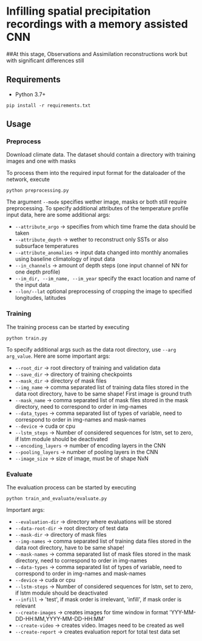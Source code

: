 # Infilling spatial precipitation recordings with a memory assisted CNN

##At this stage, Observations and Assimilation reconstructions work but with significant differences still

## Requirements
- Python 3.7+

```
pip install -r requirements.txt
```

## Usage

### Preprocess 
Download climate data. The dataset should contain a directory with training images and one with masks

To process them into the required input format for the dataloader of the network, execute

`python preprocessing.py`

The argument `--mode` specifies wether image, masks or both still require preprocessing. To specify additional attributes of the temperature profile input data, here are some additional args:

- `--attribute_argo` -> specifies from which time frame the data should be taken
- `--attribute_depth` -> wether to reconstruct only SSTs or also subsurface temperatures
- `--attribute_anomalies` -> input data changed into monthly anomalies using baseline climatology of input data
- `--in_channels` -> amount of depth steps (one input channel of NN for one depth profile)
- `--im_dir, --im_name, --im_year` specify the exact location and name of the input data
- `--lon/--lat` optional preprocessing of cropping the image to specified longitudes, latitudes



### Training
The training process can be started by executing 

`python train.py`

To specify additional args such as the data root directory, use `--arg arg_value`.
Here are some important args:
- `--root_dir` -> root directory of training and validation data
- `--save_dir` -> directory of training checkpoints
- `--mask_dir` -> directory of mask files
- `--img_name` -> comma separated list of training data files stored in the data root directory, have to be same shape! First image is ground truth
- `--mask_name` -> comma separated list of mask files stored in the mask directory, need to correspond to order in img-names
- `--data_types` -> comma separated list of types of variable, need to correspond to order in img-names and mask-names
- `--device` -> cuda or cpu
- `--lstm_steps` -> Number of considered sequences for lstm, set to zero, if lstm module should be deactivated
- `--encoding_layers` -> number of encoding layers in the CNN
- `--pooling_layers` -> number of pooling layers in the CNN
- `--image_size` -> size of image, must be of shape NxN

### Evaluate
The evaluation process can be started by executing

`python train_and_evaluate/evaluate.py`

Important args:
- `--evaluation-dir` -> directory where evaluations will be stored
- `--data-root-dir` -> root directory of test data
- `--mask-dir` -> directory of mask files
- `--img-names` -> comma separated list of training data files stored in the data root directory, have to be same shape!
- `--mask-names` -> comma separated list of mask files stored in the mask directory, need to correspond to order in img-names
- `--data-types` -> comma separated list of types of variable, need to correspond to order in img-names and mask-names
- `--device` -> cuda or cpu
- `--lstm-steps` -> Number of considered sequences for lstm, set to zero, if lstm module should be deactivated
- `--infill` -> 'test', if mask order is irrelevant, 'infill', if mask order is relevant
- `--create-images` -> creates images for time window in format 'YYY-MM-DD-HH:MM,YYYY-MM-DD-HH:MM'
- `--create-video` -> creates video. Images need to be created as well
- `--create-report` -> creates evaluation report for total test data set
